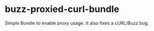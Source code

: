 buzz-proxied-curl-bundle
========================

Simple Bundle to enable proxy usage. It also fixes a cURL/Buzz bug.

